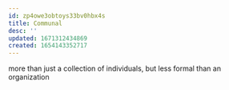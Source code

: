 ```yaml
---
id: zp4owe3obtoys33bv0hbx4s
title: Communal
desc: ''
updated: 1671312434869
created: 1654143352717
---
```


more than just a collection of individuals, but less formal than an organization

